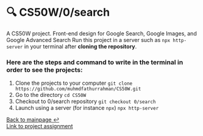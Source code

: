 # 🔍 CS50W/0/search
A CS50W project. Front-end design for Google Search, Google Images, and Google Advanced Search
Run this project in a server such as `npx http-server` in your terminal after **cloning the repository**.

### Here are the steps and command to write in the terminal in order to see the projects:
1. Clone the projects to your computer `git clone https://github.com/muhmdfathurrahman/CS50W.git`
2. Go to the directory `cd CS50W`
3. Checkout to 0/search repository `git checkout 0/search`
4. Launch using a server (for instance `npx`) `npx http-server`

[Back to mainpage ↩️](https://github.com/muhmdfathurrahman/CS50W/)
<br>[Link to project assignment](https://cs50.harvard.edu/web/2020/projects/0/search)
